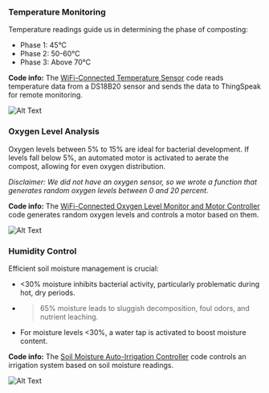 ### **Temperature Monitoring** ###
Temperature readings guide us in determining the phase of composting:
- Phase 1: 45°C
- Phase 2: 50-60°C
- Phase 3: Above 70°C

**Code info:** The [WiFi-Connected Temperature Sensor](https://github.com/NetaCohenSimhi/composensor/blob/main/WiFi-Connected%20Temperature%20Sensor%20.ino) code reads temperature data from a DS18B20 sensor and sends the data to ThingSpeak for remote monitoring.

![Alt Text](https://y.yarn.co/31282a9d-bf87-426e-8195-ed8bf8611823_text.gif)


### **Oxygen Level Analysis**

Oxygen levels between 5% to 15% are ideal for bacterial development. If levels fall below 5%, an automated motor is activated to aerate the compost, allowing for even oxygen distribution.

*Disclaimer: We did not have an oxygen sensor, so we wrote a function that generates random oxygen levels between 0 and 20 percent.*

**Code info:** The [WiFi-Connected Oxygen Level Monitor and Motor Controller](https://github.com/NetaCohenSimhi/composensor/blob/main/WiFi-Connected%20Oxygen%20Level%20Monitor%20and%20Motor%20Controller.ino) code generates random oxygen levels and controls a motor based on them.

![Alt Text](https://y.yarn.co/f7ab8765-36cd-4591-a7ec-dde4d0311bc1_text.gif)


### **Humidity Control** ###
Efficient soil moisture management is crucial:
- <30% moisture inhibits bacterial activity, particularly problematic during hot, dry periods.
- >65% moisture leads to sluggish decomposition, foul odors, and nutrient leaching.
- For moisture levels <30%, a water tap is activated to boost moisture content.

**Code info:** The [Soil Moisture Auto-Irrigation Controller](https://github.com/NetaCohenSimhi/composensor/blob/main/Soil%20Moisture%20Auto-Irrigation%20Controller.ino) code controls an irrigation system based on soil moisture readings.

![Alt Text](https://media1.tenor.com/m/tloalQrDlOIAAAAC/bad-hair-day-its-the-humidity.gif)


